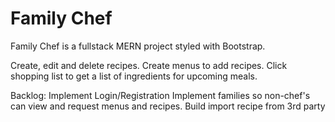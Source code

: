 # Family Chef

Family Chef is a fullstack MERN project styled with Bootstrap.

Create, edit and delete recipes. Create menus to add recipes. 
Click shopping list to get a list of ingredients for upcoming meals.



Backlog:
Implement Login/Registration
Implement families so non-chef's can view and request menus and recipes.
Build import recipe from  3rd party